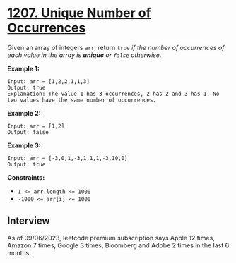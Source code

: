 # [1207. Unique Number of Occurrences](https://leetcode.com/problems/unique-number-of-occurrences/)

Given an array of integers `arr`, return `true` _if the number of occurrences of each value in the array is **unique** or `false` otherwise._

**Example 1:**
```
Input: arr = [1,2,2,1,1,3]
Output: true
Explanation: The value 1 has 3 occurrences, 2 has 2 and 3 has 1. No two values have the same number of occurrences.
```

**Example 2:**
```
Input: arr = [1,2]
Output: false
```

**Example 3:**
```
Input: arr = [-3,0,1,-3,1,1,1,-3,10,0]
Output: true
```

**Constraints:**
* `1 <= arr.length <= 1000`
* `-1000 <= arr[i] <= 1000`

## Interview
As of 09/06/2023, leetcode premium subscription says Apple 12 times, Amazon 7 times, Google 3 times, Bloomberg and Adobe 2 times in the last 6 months.
